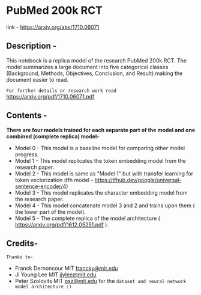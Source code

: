 # PubMed 200k RCT
link - https://arxiv.org/abs/1710.06071

## Description - 
This notebook is a replica model of the research PubMed 200k RCT.
The model summarizes a large document into five categorical classes (Background, Methods, Objectives, Conclusion, and Result) making the document easier to read.

`For further details or research work read` https://arxiv.org/pdf/1710.06071.pdf

## Contents - 

**There are four models trained for each separate part of the model and one combined (complete replica) model-**

* Model 0 - This model is a baseline model for comparing other model progress.
* Model 1 - This model replicates the token embedding model from the research paper.
* Model 2  - This model is same as "Model 1" but with transfer learning for token vectorization (tfh model - https://tfhub.dev/google/universal-sentence-encoder/4)
* Model 3  - This model replicates the character embedding model from the research paper.
* Model 4 - This model concatenate model 3 and 2  and trains upon them ( the lower part of the model).
* Model 5 - The complete replica of the model architecture ( https://arxiv.org/pdf/1612.05251.pdf ).


## Credits-
`Thanks to-` 
* Franck Dernoncour MIT francky@mit.edu 
* Ji Young Lee MIT jjylee@mit.edu
* Peter Szolovits MIT psz@mit.edu
for the `dataset and neural network model architecture :)`
